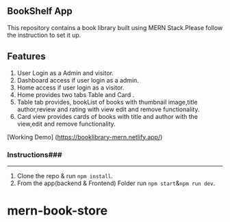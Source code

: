 ## BookShelf App

This repository contains a book library built using MERN Stack.Please follow the instruction to set it up.

## **Features**

1. User Login as a Admin and visitor.
2. Dashboard access if user login as a admin.
3. Home access if user login as a visitor.
4. Home provides two tabs Table and Card .
5. Table tab provides, bookList of books with thumbnail image,title author,review and rating
   with view edit and remove functionality.
6. Card view provides cards of books with title and author with the view,edit and remove functionality.

[Working Demo] (https://booklibrary-mern.netlify.app/)

### Instructions###

---

1. Clone the repo & run `npm install`.
2. From the app(backend & Frontend) Folder run `npm start`&`npm run dev`.

# mern-book-store
